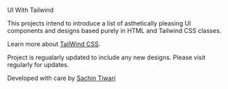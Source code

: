 UI With Tailwind

This projects intend to introduce a list of asthetically pleasing UI components and designs based purely in HTML and Tailwind CSS classes.

Learn more about [TailWind CSS](https://tailwindcss.com/).

Project is regualarly updated to include any new designs. Please visit regularly for updates.

Developed with care by [Sachin Tiwari](https://www.linkedin.com/in/sachintiwari2058/)
